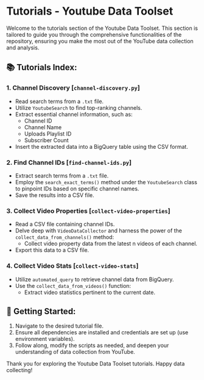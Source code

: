 # Tutorials - Youtube Data Toolset

Welcome to the tutorials section of the Youtube Data Toolset. This section is tailored to guide you through the comprehensive functionalities of the repository, ensuring you make the most out of the YouTube data collection and analysis.

## 📚 Tutorials Index:

### 1. **Channel Discovery** [`channel-discovery.py`]
- Read search terms from a `.txt` file.
- Utilize `YoutubeSearch` to find top-ranking channels.
- Extract essential channel information, such as:
  - Channel ID
  - Channel Name
  - Uploads Playlist ID
  - Subscriber Count
- Insert the extracted data into a BigQuery table using the CSV format.

### 2. **Find Channel IDs** [`find-channel-ids.py`]
- Extract search terms from a `.txt` file.
- Employ the `search_exact_terms()` method under the `YoutubeSearch` class to pinpoint IDs based on specific channel names.
- Save the results into a CSV file.

### 3. **Collect Video Properties** [`collect-video-properties`]
- Read a CSV file containing channel IDs.
- Delve deep with `VideoDataCollector` and harness the power of the `collect_data_from_channels()` method:
  - Collect video property data from the latest n videos of each channel.
- Export this data to a CSV file.

### 4. **Collect Video Stats** [`collect-video-stats`]
- Utilize `automated_query` to retrieve channel data from BigQuery.
- Use the `collect_data_from_videos()` function:
  - Extract video statistics pertinent to the current date.

## 🚀 Getting Started:
1. Navigate to the desired tutorial file.
2. Ensure all dependencies are installed and credentials are set up (use environment variables).
3. Follow along, modify the scripts as needed, and deepen your understanding of data collection from YouTube.

Thank you for exploring the Youtube Data Toolset tutorials. Happy data collecting!